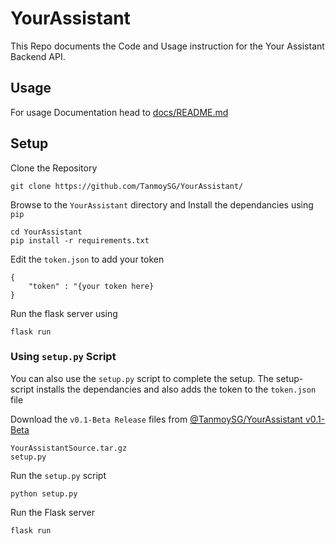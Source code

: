 # YourAssistant


This Repo documents the Code and Usage instruction for the Your Assistant Backend API.

## Usage

For usage Documentation head to [docs/README.md](docs/README.md)

## Setup

Clone the Repository
```
git clone https://github.com/TanmoySG/YourAssistant/
```

Browse to the `YourAssistant` directory and Install the dependancies using `pip`
```
cd YourAssistant
pip install -r requirements.txt
```

Edit the `token.json` to add your token
```
{
    "token" : "{your token here}
}
```

Run the flask server using 
```
flask run
```

### Using `setup.py` Script

You can also use the `setup.py` script to complete the setup. The setup-script installs the dependancies and also adds the token to the `token.json` file

Download the `v0.1-Beta Release` files from [@TanmoySG/YourAssistant v0.1-Beta](https://github.com/TanmoySG/YourAssistant/releases/tag/v0.1-Beta)

```
YourAssistantSource.tar.gz
setup.py
```

Run the `setup.py` script
```
python setup.py
```
Run the Flask server 
```
flask run
```
